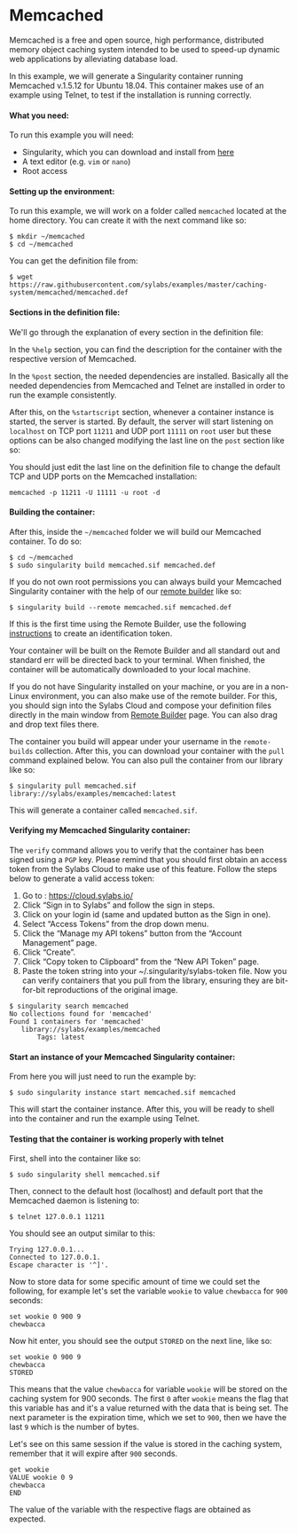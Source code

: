 # Memcached

Memcached is a free and open source, high performance, distributed memory object caching system intended to be used to speed-up dynamic web applications by alleviating database load.

In this example, we will generate a Singularity container running Memcached v.1.5.12 for Ubuntu 18.04. This container makes use of an example using Telnet, to test if the installation is running correctly.

#### What you need:

To run this example you will need:

 - Singularity, which you can download and install from [here](https://github.com/sylabs/singularity)
 - A text editor (e.g. `vim` or `nano`)
 - Root access


#### Setting up the environment:

 To run this example, we will work on a folder called `memcached` located at the home directory. You can create it with the next command like so:

 ```
 $ mkdir ~/memcached
 $ cd ~/memcached
 ```

 You can get the definition file from:

 ```
 $ wget https://raw.githubusercontent.com/sylabs/examples/master/caching-system/memcached/memcached.def
 ```

#### Sections in the definition file:

We'll go through the explanation of every section in the definition file:

In the `%help` section, you can find the description for the container with the respective version of Memcached.

In the `%post` section, the needed dependencies are installed. Basically all the needed dependencies from Memcached and Telnet are installed in order to run the example consistently.

After this, on the `%startscript` section, whenever a container instance is started, the server is started. By default, the server will start listening on `localhost` on TCP port `11211` and UDP port `11111` on `root` user but these options can be also changed modifying the last line on the `post` section like so:

You should just edit the last line on the definition file to change the default TCP and UDP ports on the Memcached installation:

```
memcached -p 11211 -U 11111 -u root -d
```

#### Building the container:

After this, inside the `~/memcached` folder we will build our Memcached container. To do so:

```
$ cd ~/memcached
$ sudo singularity build memcached.sif memcached.def
```

If you do not own root permissions you can always build your Memcached Singularity container with the help of our [remote builder](https://cloud.sylabs.io/builder) like so:

```
$ singularity build --remote memcached.sif memcached.def
```

If this is the first time using the Remote Builder, use the following [instructions](https://cloud.sylabs.io/auth) to create an identification token.

Your container will be built on the Remote Builder and all standard out
and standard err will be directed back to your terminal. When finished, the
container will be automatically downloaded to your local machine.

 If you do not have Singularity installed on your machine, or you are in a non-Linux environment, you can also make use of the remote builder. For this, you should sign into the Sylabs Cloud and compose your definition files directly in the main window from  [Remote Builder](https://cloud.sylabs.io/builder) page. You can also drag and drop text files there.

 The container you build will appear under your username in the `remote-builds` collection. After this, you can download your container with the `pull` command explained below.
 You can also pull the container from our library like so:

 ```
 $ singularity pull memcached.sif library://sylabs/examples/memcached:latest
 ```

This will generate a container called `memcached.sif`.

#### Verifying my Memcached Singularity container:

The `verify` command allows you to verify that the container has been signed using a `PGP` key. Please remind that you should first obtain an access token from the Sylabs Cloud to make use of this feature.  Follow the steps below to generate a valid access token:
  1. Go to : https://cloud.sylabs.io/
  2. Click “Sign in to Sylabs” and follow the sign in steps.
  3. Click on your login id (same and updated button as the Sign in one).
  4. Select “Access Tokens” from the drop down menu.
  5. Click the “Manage my API tokens” button from the “Account Management” page.
  6. Click “Create”.  
  7. Click “Copy token to Clipboard” from the “New API Token” page.
  8. Paste the token string into your ~/.singularity/sylabs-token file.
 Now you can verify containers that you pull from the library, ensuring they are bit-for-bit reproductions of the original
image.
 ```
$ singularity search memcached
 No collections found for 'memcached'
 Found 1 containers for 'memcached'
	library://sylabs/examples/memcached
		Tags: latest
 ```


#### Start an instance of your Memcached Singularity container:

From here you will just need to run the example by:

```
$ sudo singularity instance start memcached.sif memcached
```

This will start the container instance. After this, you will be ready to shell into the container and run the example using Telnet.

#### Testing that the container is working properly with telnet

First, shell into the container like so:

```
$ sudo singularity shell memcached.sif
```

Then, connect to the default host (localhost) and default port that the Memcached daemon is listening to:

```
$ telnet 127.0.0.1 11211
```

You should see an output similar to this:

```
Trying 127.0.0.1...
Connected to 127.0.0.1.
Escape character is '^]'.
```

Now to store data for some specific amount of time we could set the following, for example let's set the variable `wookie` to value `chewbacca` for `900` seconds:

```
set wookie 0 900 9
chewbacca
```

Now hit enter, you should see the output `STORED` on the next line, like so:

```
set wookie 0 900 9
chewbacca
STORED
```

This means that the value `chewbacca` for variable `wookie` will be stored on the caching system for 900 seconds. The first `0` after `wookie` means the flag that this variable has and it's a value returned with the data that is being set. The next parameter is the expiration time, which we set to `900`, then we have the last `9` which is the number of bytes.

Let's see on this same session if the value is stored in the caching system, remember that it will expire after `900` seconds.

```
get wookie  
VALUE wookie 0 9
chewbacca
END
```

The value of the variable with the respective flags are obtained as expected.
